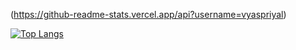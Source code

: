 (https://github-readme-stats.vercel.app/api?username=vyaspriyal)


[![Top Langs](https://github-readme-stats.vercel.app/api/top-langs/?username=vyaspriyal)](https://github.com/anuraghazra/github-readme-stats)
